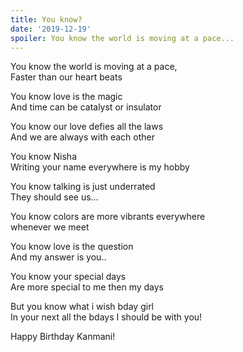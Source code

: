 ```yaml
---
title: You know?
date: '2019-12-19'
spoiler: You know the world is moving at a pace...
---
```


You know the world is moving at a pace, <br />
Faster than our heart beats <br />

You know love is the magic<br />
And time can be catalyst or insulator<br />

You know our love defies all the laws<br />
And we are always with each other<br />

You know Nisha<br />
Writing your name everywhere is my hobby<br />

You know talking is just underrated<br />
They should see us…<br />

You know colors are more vibrants everywhere<br />
whenever we meet<br />

You know love is the question<br />
And my answer is you..<br />

You know your special days<br />
Are more special to me then my days<br />

But you know what i wish bday girl<br />
In your next all the bdays I should be with you!<br />

Happy Birthday Kanmani!